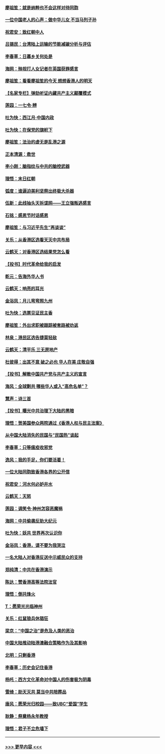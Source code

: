 #### [廖祖笙：就是纳粹也不会这样对待同胞](../pages/nsc993/n11697658.md?t=12040844) 
#### [一位中国老人的心声：做中华儿女 不当马列子孙](../pages/nsc993/n11697525.md?t=12040844) 
#### [祝君安：致红朝中人](../pages/nsc993/n11697518.md?t=12040844) 
#### [吕锡民：台湾陆上运输的节能减碳分析与评估](../pages/nsc993/n11694983.md?t=12040844) 
#### [李春草：日暮乡关何处是](../pages/nsc993/n11694805.md?t=12040844) 
#### [海网：殃视打人女记者在英国获罪感言](../pages/nsc993/n11693832.md?t=12040844) 
#### [廖祖笙：看看廖祖笙的今天 想想香港人的明天](../pages/nsc993/n11693707.md?t=12040844) 
#### [【名家专栏】弹劾听证内藏共产主义颠覆模式](../pages/nsc993/n11693563.md?t=12040844) 
#### [莲园：一七令‧辨](../pages/nsc993/n11692558.md?t=12040844) 
#### [吐为快：西江月·中国内政](../pages/nsc993/n11692071.md?t=12040844) 
#### [吐为快：在保党的旗帜下](../pages/nsc993/n11691188.md?t=12040844) 
#### [廖祖笙：法治的虚无是乱港之源](../pages/nsc993/n11690605.md?t=12040844) 
#### [正本清源：救世](../pages/nsc993/n11689134.md?t=12040844) 
#### [李小刚：脑指纹与中共的脑控武器](../pages/nsc993/n11688900.md?t=12040844) 
#### [理悟：末日红朝](../pages/nsc993/n11688829.md?t=12040844) 
#### [弧度：谁逼迫美利坚祭出终极大杀器](../pages/nsc993/n11688735.md?t=12040844) 
#### [伍新：此线抽头天拆谍网——王立强叛逃感言](../pages/nsc993/n11687981.md?t=12040844) 
#### [石铭：感恩节时话感恩](../pages/nsc993/n11687568.md?t=12040844) 
#### [廖祖笙：与习近平先生“再谈谈”](../pages/nsc993/n11687005.md?t=12040844) 
#### [关乐：从香港区选看天灭中共布局](../pages/nsc993/n11686647.md?t=12040844) 
#### [云鹤天：对香港区选结果党怎么看](../pages/nsc993/n11686216.md?t=12040844) 
#### [【投书】时代革命给我的启发](../pages/nsc993/n11684287.md?t=12040844) 
#### [乾元：告海外华人书](../pages/nsc993/n11684044.md?t=12040844) 
#### [云鹤天：响亮的耳光](../pages/nsc993/n11684254.md?t=12040844) 
#### [金浴凤：月儿弯弯照九州](../pages/nsc993/n11684231.md?t=12040844) 
#### [吐为快：选票见证民主香](../pages/nsc993/n11684206.md?t=12040844) 
#### [廖祖笙：外出求职被跟踪被套路被劝返](../pages/nsc993/n11683874.md?t=12040844) 
#### [林泉：港民区选告捷莫轻敌](../pages/nsc993/n11683930.md?t=12040844) 
#### [云鹤天：清平乐 三无房地产](../pages/nsc993/n11681521.md?t=12040844) 
#### [杜彼得：出其不意 破之必也 华人在美 庄敬自强](../pages/nsc993/n11679554.md?t=12040844) 
#### [【投书】解散中国共产党与共产主义的宣言](../pages/nsc993/n11679177.md?t=12040844) 
#### [海风：全球剿共 哪些华人或入“高危名单”？](../pages/nsc993/n11678617.md?t=12040844) 
#### [慧声：诗三首](../pages/nsc993/n11678848.md?t=12040844) 
#### [【投书】曝光中共治理下大陆的黑暗](../pages/nsc993/n11678674.md?t=12040844) 
#### [理悟：贺美国参众两院通过《香港人权与民主法案》](../pages/nsc993/n11678104.md?t=12040844) 
#### [从中国大陆消失的民国与“民国热”谈起](../pages/nsc993/n11678075.md?t=12040844) 
#### [李春草：只等瘟疫收邪党](../pages/nsc993/n11677308.md?t=12040844) 
#### [逸风：我的手足，你们要活着！](../pages/nsc993/n11676352.md?t=12040844) 
#### [一位大陆同胞致香港各界的公开信](../pages/nsc993/n11675761.md?t=12040844) 
#### [祝君安：河水何必妒井水](../pages/nsc993/n11675746.md?t=12040844) 
#### [云鹤天：天怒](../pages/nsc993/n11675718.md?t=12040844) 
#### [莲园：调笑令‧神州怎容恶魔祸](../pages/nsc993/n11675648.md?t=12040844) 
#### [海网：中共偷袭反助大纪元](../pages/nsc993/n11673515.md?t=12040844) 
#### [吐为快：妖共 世界再次认识你](../pages/nsc993/n11673506.md?t=12040844) 
#### [金浴凤：香港，请不要为我哭泣](../pages/nsc993/n11673248.md?t=12040844) 
#### [一名大陆人对香港反送中示威民众的支持](../pages/nsc993/n11672615.md?t=12040844) 
#### [郑纯清：中共在香港演示](../pages/nsc993/n11670539.md?t=12040844) 
#### [陈达：赞香港高等法院法官](../pages/nsc993/n11669542.md?t=12040844) 
#### [理悟：倒共烽火](../pages/nsc993/n11668844.md?t=12040844) 
#### [T：愿荣光光临神州](../pages/nsc993/n11668421.md?t=12040844) 
#### [关乐：红鼠狼兵休猖狂](../pages/nsc993/n11668378.md?t=12040844) 
#### [梁京：“中国之治”是危及人类的恶治](../pages/nsc993/n11668328.md?t=12040844) 
#### [中国大陆推动陆港澳融合策略作为及其影响](../pages/nsc993/n11668157.md?t=12040844) 
#### [北明：只剩香港](../pages/nsc993/n11668002.md?t=12040844) 
#### [李春草：历史会记住香港](../pages/nsc993/n11667927.md?t=12040844) 
#### [杨吒：西方文化革命对中国人的伤害极为阴毒](../pages/nsc993/n11664521.md?t=12040844) 
#### [雪绮：助天灭共 莫当中共陪葬品](../pages/nsc993/n11662650.md?t=12040844) 
#### [唐风：愿荣光归校园——致UBC“爱国”学生](../pages/nsc993/n11662194.md?t=12040844) 
#### [耿静：祭奠杨永年教授](../pages/nsc993/n11662514.md?t=12040844) 
#### [理悟：君子不立危墙下](../pages/nsc993/n11662172.md?t=12040844) 

----
#### [ >>> 更早内容 <<< ](../indexes/nsc993-earlier.md)
